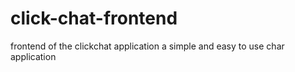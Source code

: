 # click-chat-frontend
frontend of the clickchat application a simple and easy to use char application
